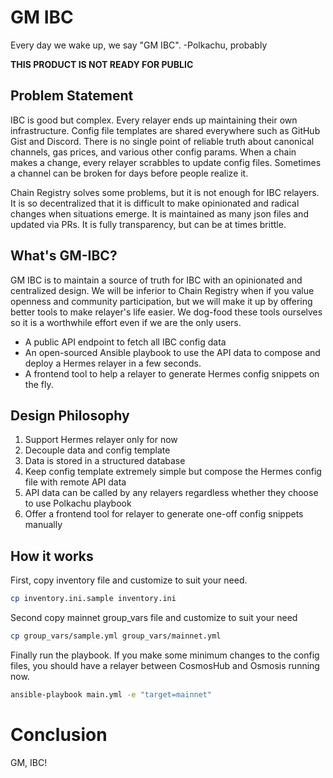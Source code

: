 # GM IBC

Every day we wake up, we say "GM IBC". -Polkachu, probably

**THIS PRODUCT IS NOT READY FOR PUBLIC**

## Problem Statement

IBC is good but complex. Every relayer ends up maintaining their own infrastructure. Config file templates are shared everywhere such as GitHub Gist and Discord. There is no single point of reliable truth about canonical channels, gas prices, and various other config params. When a chain makes a change, every relayer scrabbles to update config files. Sometimes a channel can be broken for days before people realize it.

Chain Registry solves some problems, but it is not enough for IBC relayers. It is so decentralized that it is difficult to make opinionated and radical changes when situations emerge. It is maintained as many json files and updated via PRs. It is fully transparency, but can be at times brittle.

## What's GM-IBC?

GM IBC is to maintain a source of truth for IBC with an opinionated and centralized design. We will be inferior to Chain Registry when if you value openness and community participation, but we will make it up by offering better tools to make relayer's life easier. We dog-food these tools ourselves so it is a worthwhile effort even if we are the only users.

- A public API endpoint to fetch all IBC config data
- An open-sourced Ansible playbook to use the API data to compose and deploy a Hermes relayer in a few seconds.
- A frontend tool to help a relayer to generate Hermes config snippets on the fly.

## Design Philosophy

1. Support Hermes relayer only for now
1. Decouple data and config template
1. Data is stored in a structured database
1. Keep config template extremely simple but compose the Hermes config file with remote API data
1. API data can be called by any relayers regardless whether they choose to use Polkachu playbook
1. Offer a frontend tool for relayer to generate one-off config snippets manually

## How it works

First, copy inventory file and customize to suit your need.

```bash
cp inventory.ini.sample inventory.ini
```

Second copy mainnet group_vars file and customize to suit your need

```bash
cp group_vars/sample.yml group_vars/mainnet.yml
```

Finally run the playbook. If you make some minimum changes to the config files, you should have a relayer between CosmosHub and Osmosis running now.

```bash
ansible-playbook main.yml -e "target=mainnet"
```

# Conclusion

GM, IBC!

